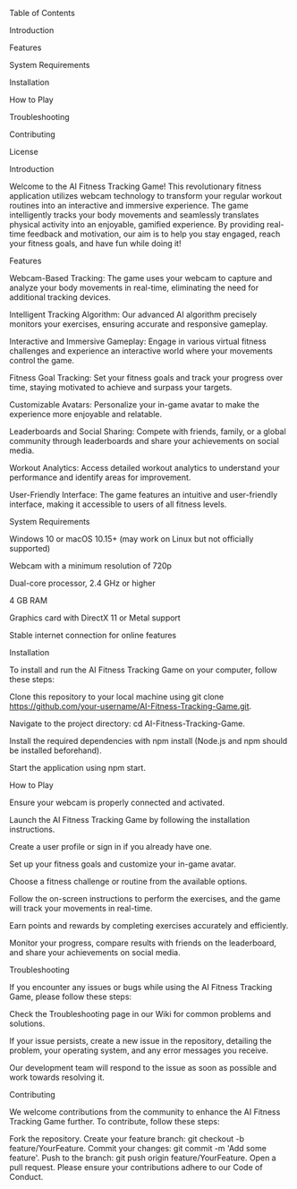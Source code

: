 Table of Contents

Introduction

Features

System Requirements

Installation

How to Play

Troubleshooting

Contributing

License

Introduction

Welcome to the AI Fitness Tracking Game! This revolutionary fitness application utilizes webcam technology to transform your regular workout routines into an interactive and immersive experience. The game intelligently tracks your body movements and seamlessly translates physical activity into an enjoyable, gamified experience. By providing real-time feedback and motivation, our aim is to help you stay engaged, reach your fitness goals, and have fun while doing it!


Features

Webcam-Based Tracking: The game uses your webcam to capture and analyze your body movements in real-time, eliminating the need for additional tracking devices.

Intelligent Tracking Algorithm: Our advanced AI algorithm precisely monitors your exercises, ensuring accurate and responsive gameplay.

Interactive and Immersive Gameplay: Engage in various virtual fitness challenges and experience an interactive world where your movements control the game.

Fitness Goal Tracking: Set your fitness goals and track your progress over time, staying motivated to achieve and surpass your targets.

Customizable Avatars: Personalize your in-game avatar to make the experience more enjoyable and relatable.

Leaderboards and Social Sharing: Compete with friends, family, or a global community through leaderboards and share your achievements on social media.

Workout Analytics: Access detailed workout analytics to understand your performance and identify areas for improvement.

User-Friendly Interface: The game features an intuitive and user-friendly interface, making it accessible to users of all fitness levels.

System Requirements

Windows 10 or macOS 10.15+ (may work on Linux but not officially supported)

Webcam with a minimum resolution of 720p

Dual-core processor, 2.4 GHz or higher

4 GB RAM

Graphics card with DirectX 11 or Metal support

Stable internet connection for online features

Installation

To install and run the AI Fitness Tracking Game on your computer, follow these steps:


Clone this repository to your local machine using git clone https://github.com/your-username/AI-Fitness-Tracking-Game.git.

Navigate to the project directory: cd AI-Fitness-Tracking-Game.

Install the required dependencies with npm install (Node.js and npm should be installed beforehand).

Start the application using npm start.

How to Play

Ensure your webcam is properly connected and activated.

Launch the AI Fitness Tracking Game by following the installation instructions.

Create a user profile or sign in if you already have one.

Set up your fitness goals and customize your in-game avatar.

Choose a fitness challenge or routine from the available options.

Follow the on-screen instructions to perform the exercises, and the game will track your movements in real-time.

Earn points and rewards by completing exercises accurately and efficiently.

Monitor your progress, compare results with friends on the leaderboard, and share your achievements on social media.

Troubleshooting

If you encounter any issues or bugs while using the AI Fitness Tracking Game, please follow these steps:

Check the Troubleshooting page in our Wiki for common problems and solutions.

If your issue persists, create a new issue in the repository, detailing the problem, your operating system, and any error messages you receive.

Our development team will respond to the issue as soon as possible and work towards resolving it.

Contributing

We welcome contributions from the community to enhance the AI Fitness Tracking Game further. To contribute, follow these steps:

Fork the repository.
Create your feature branch: git checkout -b feature/YourFeature.
Commit your changes: git commit -m 'Add some feature'.
Push to the branch: git push origin feature/YourFeature.
Open a pull request.
Please ensure your contributions adhere to our Code of Conduct.
